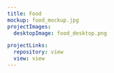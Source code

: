 ```yaml
---
title: Food
mockup: food_mockup.jpg
projectImages:
  desktopImage: food_desktop.png

projectLinks:
  repository: view
  view: view
---
```

